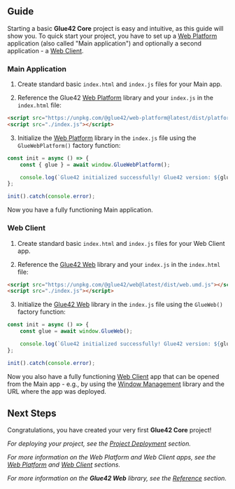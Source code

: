 ## Guide

Starting a basic **Glue42 Core** project is easy and intuitive, as this guide will show you. To quick start your project, you have to set up a [Web Platform](../../core-concepts/web-platform/overview/index.html) application (also called "Main application") and optionally a second application - a [Web Client](../../core-concepts/web-client/overview/index.html).

### Main Application

1. Create standard basic `index.html` and `index.js` files for your Main app.

2. Reference the Glue42 [Web Platform](https://www.npmjs.com/package/@glue42/web-platform) library and your `index.js` in the `index.html` file:

```html
<script src="https://unpkg.com/@glue42/web-platform@latest/dist/platform.web.umd.js"></script>
<script src="./index.js"></script>
```

3. Initialize the [Web Platform](https://www.npmjs.com/package/@glue42/web-platform) library in the `index.js` file using the `GlueWebPlatform()` factory function:

```javascript
const init = async () => {
    const { glue } = await window.GlueWebPlatform();

    console.log(`Glue42 initialized successfully! Glue42 version: ${glue.version}`);
};

init().catch(console.error);
```

Now you have a fully functioning Main application.

### Web Client

1. Create standard basic `index.html` and `index.js` files for your Web Client app.

2. Reference the [Glue42 Web](https://www.npmjs.com/package/@glue42/web) library and your `index.js` in the `index.html` file:

```html
<script src="https://unpkg.com/@glue42/web@latest/dist/web.umd.js"></script>
<script src="./index.js"></script>
```

3. Initialize the [Glue42 Web](https://www.npmjs.com/package/@glue42/web) library in the `index.js` file using the `GlueWeb()` factory function:

```javascript
const init = async () => {
    const glue = await window.GlueWeb();

    console.log(`Glue42 initialized successfully! Glue42 version: ${glue.version}`);
};

init().catch(console.error);
```

Now you also have a fully functioning [Web Client](../../core-concepts/web-client/overview/index.html) app that can be opened from the Main app - e.g., by using the [Window Management](../../capabilities/window-management/index.html) library and the URL where the app was deployed.

## Next Steps

Congratulations, you have created your very first **Glue42 Core** project! 

*For deploying your project, see the [Project Deployment](../project-deployment/index.html) section.*

*For more information on the Web Platform and Web Client apps, see the [Web Platform](../../core-concepts/web-platform/overview/index.html) and [Web Client](../../core-concepts/web-client/overview/index.html) sections.*

*For more information on the **Glue42 Web** library, see the [Reference](../../../reference/core/latest/glue42%20web/index.html) section.*